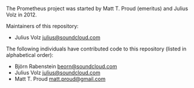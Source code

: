 The Prometheus project was started by Matt T. Proud (emeritus) and
Julius Volz in 2012.

Maintainers of this repository:

* Julius Volz <julius@soundcloud.com>

The following individuals have contributed code to this repository
(listed in alphabetical order):

* Björn Rabenstein <beorn@soundcloud.com>
* Julius Volz <julius@soundcloud.com>
* Matt T. Proud <matt.proud@gmail.com>
